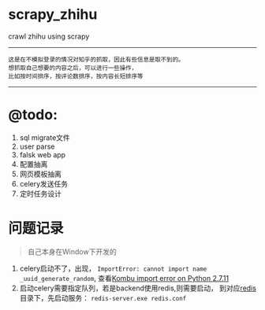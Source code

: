 # scrapy_zhihu
crawl zhihu using scrapy

***

```
这是在不模拟登录的情况对知乎的抓取，因此有些信息是取不到的。
想抓取自己想要的内容之后，可以进行一些操作，
比如按时间排序，按评论数排序，按内容长短排序等
```

***

# @todo:
1. sql migrate文件
2. user parse
3. falsk web app
4. 配置抽离
5. 网页模板抽离
6. celery发送任务
7. 定时任务设计

# 问题记录
> 自己本身在Window下开发的

1. celery启动不了，出现，
`ImportError: cannot import name _uuid_generate_random`,
查看[Kombu import error on Python 2.7.11](https://github.com/celery/kombu/issues/545)
2. 启动celery需要指定队列，若是backend使用redis,则需要启动，
到对应[redis](https://github.com/re757575/myHubot/tree/master/redis-2.4.5-win32-win64)目录下，先启动服务：
`redis-server.exe redis.conf`